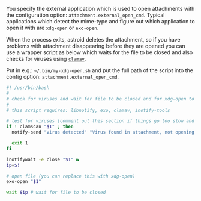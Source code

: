 You specify the external application which is used to open attachments with the configuration option: `attachment.external_open_cmd`. Typical applications which detect the mime-type and figure out which application to open it with are `xdg-open` or `exo-open`. 

When the process exits, astroid deletes the attachment, so if you have problems with attachment disappearing before they are opened you can use a wrapper script as below which waits for the file to be closed and also checks for viruses using [`clamav`](http://www.clamav.net/).

Put in e.g.: `~/.bin/my-xdg-open.sh` and put the full path of the script into the config option: `attachment.external_open_cmd`.

```sh
#! /usr/bin/bash
#
# check for viruses and wait for file to be closed and for xdg-open to finish
#
# this script requires: libnotify, exo, clamav, inotify-tools

# test for viruses (comment out this section if things go too slow and you are feeling reckless / trusting)
if ! clamscan "$1" ; then
  notify-send "Virus detected" "Virus found in attachment, not opening!" --icon=dialog-warning

  exit 1
fi

inotifywait -e close "$1" &
ip=$!

# open file (you can replace this with xdg-open)
exo-open "$1"

wait $ip # wait for file to be closed
```

